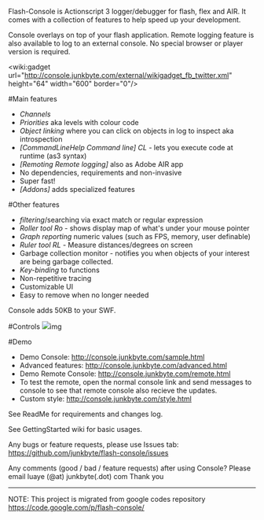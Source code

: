 Flash-Console is Actionscript 3 logger/debugger for flash, flex and AIR.
It comes with a collection of features to help speed up your development.

Console overlays on top of your flash application. Remote logging feature is also available to log to an external console. No special browser or player version is required.

<wiki:gadget url="http://console.junkbyte.com/external/wikigadget_fb_twitter.xml" height="64" width="600" border="0"/>

#Main features
  * *Channels*
  * *Priorities* aka levels with colour code
  * *Object linking* where you can click on objects in log to inspect aka introspection
  * *[CommandLineHelp Command line]* _CL_ - lets you execute code at runtime (as3 syntax)
  * *[Remoting Remote logging]* also as Adobe AIR app
  * No dependencies, requirements and non-invasive
  * Super fast!
  * *[Addons]* adds specialized features

#Other features
  * *filtering*/searching via exact match or regular expression 
  * *Roller tool* _Ro_ - shows display map of what's under your mouse pointer
  * *Graph reporting* numeric values (such as FPS, memory, user definable)
  * *Ruler tool* _RL_ - Measure distances/degrees on screen
  * Garbage collection monitor - notifies you when objects of your interest are being garbage collected.
  * *Key-binding* to functions
  * Non-repetitive tracing
  * Customizable UI
  * Easy to remove when no longer needed

Console adds 50KB to your SWF.

#Controls
<img src="http://console.junkbyte.com/2.5/console_controls.png">img</img>

#Demo
  * Demo Console: http://console.junkbyte.com/sample.html
  * Advanced features: http://console.junkbyte.com/advanced.html
  * Demo Remote Console: http://console.junkbyte.com/remote.html
  * To test the remote, open the normal console link and send messages to console to see that remote console also recieve the updates.
  * Custom style: http://console.junkbyte.com/style.html

See ReadMe for requirements and changes log.

See GettingStarted wiki for basic usages.

Any bugs or feature requests, please use Issues tab: https://github.com/junkbyte/flash-console/issues

Any comments (good / bad / feature requests) after using Console?
Please email luaye (@at) junkbyte(.dot) com
Thank you


----
NOTE: This project is migrated from google codes repository https://code.google.com/p/flash-console/
